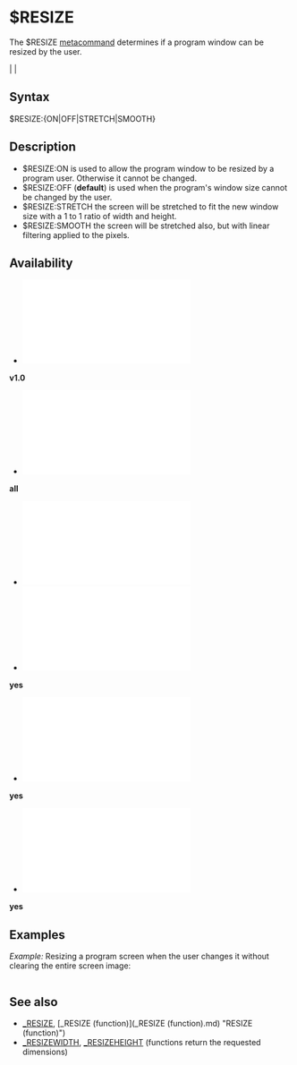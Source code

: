 # $RESIZE

The $RESIZE [metacommand](metacommand.md) determines if a program window can be resized by the user.

  

|  |

## Syntax

$RESIZE:{ON|OFF|STRETCH|SMOOTH}
  

## Description

* $RESIZE:ON is used to allow the program window to be resized by a program user. Otherwise it cannot be changed.
* $RESIZE:OFF (**default**) is used when the program's window size cannot be changed by the user.
* $RESIZE:STRETCH the screen will be stretched to fit the new window size with a 1 to 1 ratio of width and height.
* $RESIZE:SMOOTH the screen will be stretched also, but with linear filtering applied to the pixels.

  

## Availability

* [![v1.0](![v1.0.md)](File:Qb64.png "v1.0")

**v1.0**
* [![all](![all.md)](File:Qbpe.png "all")

**all**
* [![Apix.png](![Apix.png.md)](File:Apix.png)
* [![yes](![yes.md)](File:Win.png "yes")

**yes**
* [![yes](![yes.md)](File:Lnx.png "yes")

**yes**
* [![yes](![yes.md)](File:Osx.png "yes")

**yes**

  

## Examples

*Example:* Resizing a program screen when the user changes it without clearing the entire screen image:

``` $RESIZE:ON  [SCREEN](SCREEN.md) [_NEWIMAGE](_NEWIMAGE.md)(160, 140, 32) [_DELAY](_DELAY.md) 0.1 [_SCREENMOVE](_SCREENMOVE.md) 20, 20 [_DISPLAY](_DISPLAY.md)  ' CLEAR _RESIZE FLAG BY READING IT ONCE temp& = [_RESIZE](_RESIZE.md) "RESIZE (function)")  DO      [_LIMIT](_LIMIT.md) 60      [IF](IF.md) CheckResize([_SOURCE](_SOURCE.md)) = -1 [THEN](THEN.md)         [FOR](FOR.md) i = 1 [TO](TO.md) 10             [CIRCLE](CIRCLE.md) ([RND](RND.md) * [_WIDTH](_WIDTH.md) "WIDTH (function)")(0) - 1, [RND](RND.md) * [_HEIGHT](_HEIGHT.md)(0) - 1), [RND](RND.md) * 100 + 5, [_RGB32](_RGB32.md)([RND](RND.md) * 255, [RND](RND.md) * 255, [RND](RND.md) * 255)         [NEXT](NEXT.md)     [ELSE](ELSE.md)         [FOR](FOR.md) i = 1 [TO](TO.md) 200             [PSET](PSET.md) ([RND](RND.md) * [_WIDTH](_WIDTH.md) "WIDTH (function)")(0) - 1, [RND](RND.md) * [_HEIGHT](_HEIGHT.md)(0) - 1), [_RGB32](_RGB32.md)([RND](RND.md) * 255, [RND](RND.md) * 255, [RND](RND.md) * 255)         [NEXT](NEXT.md)     [END IF](END IF.md)      [_DISPLAY](_DISPLAY.md)      k& = [_KEYHIT](_KEYHIT.md)  [LOOP](LOOP.md) [UNTIL](UNTIL.md) k& = 27 [OR](OR.md) "OR (boolean)") k& = 32  [SYSTEM](SYSTEM.md)    ' ************************************************************************************************* ' *                                                                                               * ' *  CheckResize: This FUNCTION checks if the user resized the window, and if so, recreates the   * ' *               ORIGINAL SCREEN image to the new window size.                                   * ' *                                                                                               * ' *               Developer Note: You must use $RESIZE:ON, $RESIZE:SMOOTH, or $RESIZE:SMOOTH at   * ' *                               the beginning of your project for this to work.                 * ' *                               This FUNCTION only works in QB64 version 1.000 and up.          * ' *                                                                                               * ' ************************************************************************************************* [FUNCTION](FUNCTION.md) CheckResize (CurrentScreen [AS](AS.md) [_UNSIGNED](_UNSIGNED.md) [LONG](LONG.md))      ' *** Define local variable for temporary screen     [DIM](DIM.md) TempScreen [AS](AS.md) [_UNSIGNED](_UNSIGNED.md) [LONG](LONG.md)      CheckResize = 0      ' *** Check to see if the user resized the window. If so, change the SCREEN image to the correct size.     [IF](IF.md) [_RESIZE](_RESIZE.md) "RESIZE (function)") [THEN](THEN.md)          ' *** First, create a copy of the current [SCREEN](SCREEN.md) image.         TempScreen = [_COPYIMAGE](_COPYIMAGE.md)(CurrentScreen, 32)          ' *** Set the [SCREEN](SCREEN.md) to the copied image, releasing the current SCREEN image.         [SCREEN](SCREEN.md) TempScreen          ' *** Remove (FREE) the original [SCREEN](SCREEN.md) image.         [_FREEIMAGE](_FREEIMAGE.md) CurrentScreen          ' *** Create a new "original" [SCREEN](SCREEN.md) image.         CurrentScreen = [_NEWIMAGE](_NEWIMAGE.md)([_RESIZEWIDTH](_RESIZEWIDTH.md), [_RESIZEHEIGHT](_RESIZEHEIGHT.md), 32)          ' *** Set the [SCREEN](SCREEN.md) to the new "original" image, releasing the copied [SCREEN](SCREEN.md) image.         [SCREEN](SCREEN.md) CurrentScreen          '  [DRAW](DRAW.md) PREVIOUS [SCREEN](SCREEN.md) ON THE NEW ONE         [_PUTIMAGE](_PUTIMAGE.md) (0, 0), TempScreen, CurrentScreen          [_DISPLAY](_DISPLAY.md)          ' *** Remove (FREE) the copied [SCREEN](SCREEN.md) image.         [_FREEIMAGE](_FREEIMAGE.md) TempScreen          ' *** Tell the caller there was a resize         CheckResize = -1      [END IF](END IF.md)   [END FUNCTION](END FUNCTION.md)  
```

  

## See also

* [_RESIZE](_RESIZE.md), [_RESIZE (function)](_RESIZE (function).md) "RESIZE (function)")
* [_RESIZEWIDTH](_RESIZEWIDTH.md), [_RESIZEHEIGHT](_RESIZEHEIGHT.md) (functions return the requested dimensions)

  
